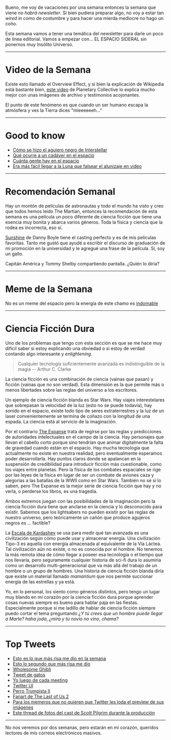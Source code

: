 Bueno, me voy de vacaciones por una semana entonces la semana que viene *no habrá newsletter*. Si bien pudiera preparar algo, no voy a estar tan _wired in_ como de costumbre y para hacer una mierda mediocre no hago un coño.

Esta semana vamos a tener una temática del newsletter para darle un poco de línea editorial. Vamos a empezar con... EL ESPACIO SIDERAL sin ponernos muy Insólito Universo.

---
# Video de la Semana

Existe esto llamado el Overview Effect, y si bien la explicación de Wikipedia está bastante bien, [este video](https://vimeo.com/55073825) de Planetary Collective lo explica mucho mejor con unas imágenes de archivo y testimonios acojonantes.

El punto de este fenómeno es que cuando un ser humano escapa la atmósfera y ves la Tierra dices "mieeeeeeh..."

---
# Good to know

- [Cómo se hizo el agujero negro de Interstellar](https://www.wired.com/2014/10/astrophysics-interstellar-black-hole/)
- [Qué ocurre a un cadáver en el espacio](https://what-if.xkcd.com/134/)
- [Cuánta gente hay en el espacio](https://www.howmanypeopleareinspacerightnow.com/)
- [Era más fácil llegar a la Luna que falsear el alunizaje en video](https://www.youtube.com/watch?v=_loUDS4c3Cs)

---

# Recomendación Semanal

Hay un montón de películas de astronautas y todo el mundo ha visto y creo que todos hemos leído The Martian, entonces la recomendación de esta semana es una película un poco diferente de ciencia ficción que tiene una esencia muy bonita y abarca varios géneros. Toda la física y ciencia que la rodea es incorrecta, eso sí.

[Sunshine](https://www.imdb.com/title/tt0448134/) de Danny Boyle tiene el casting perfecto y es de mis películas favoritas. Tanto me gustó que ayudé a escribir el discurso de graduación de mi promoción en la universidad y le agregué una frase de la película. Sí, soy un gallo.

Capitán América y Tommy Shelby compartiendo pantalla. ¿Quién lo diría?

---

# Meme de la Semana

No es un meme del espacio pero la energía de este chamo es [indomable](https://twitter.com/xlezombie/status/1292981598661607425)

---

# Ciencia Ficción Dura

Uno de los problemas que tengo con esta sección es que se me hace muy difícil saber si estoy explicando una obviedad o si estoy de verdad contando algo interesante y _enlightening_.

> Cualquier tecnología suficientemente avanzada es indistinguible de la magia
-- Arthur C. Clarke

La ciencia ficción es una combinación de ciencia (vainas que pasan) y ficción (vainas que no son verdad). Esta dimensión es la que permite más o menos libertades sobre las reglas del universo a los escritores.

Un ejemplo de ciencia ficción blanda es Star Wars. Hay viajes interestelares que sobrepasan la velocidad de la luz (esto no se puede todavía), hay sonido en el espacio, existe todo tipo de seres extraterrestres y la luz de un laser convenientemente se termina de coñazo con la longitud de una espada. La ciencia está al servicio de la imaginación.

Por el contrario [The Expanse](https://www.youtube.com/watch?v=kQuTAPWJxNo) trata de regirse por las reglas y predicciones de autoridades intelectuales en el campo de la ciencia. Hay personajes que llevan el cabello corto porque sino tendrían que animar digitalmente la falta de gravedad cuando están en el espacio. Hay mucha tecnología que actualmente no existe en nuestra realidad, pero eventualmente esperamos poder desarrollarla. Hay puntos claros donde se apalancan en la suspensión de credibilidad para introducir ficción más cuestionable, como los viajes entre planetas. Pero la física de los combates espaciales se rige por las leyes de la física en lugar de ser un combate de aviones caza y alegorías a las batallas de la WWII como en Star Wars. También no sé si lo saben, pero The Expanse es la mejor serie de ciencia ficción que hay y no verla, o perderse los libros, es una tragedia.

Ambos extremos juegan con las posibilidades de la imaginación pero la ciencia ficción dura tiene que anclarse en la ciencia y lo desconocido para existir. Sabemos que los lightsabers no pueden existir por las reglas de nuestro universo, pero teóricamente un cañón que produce agujeros negros es ... factible?

La [Escala de Kardashev](https://en.wikipedia.org/wiki/Kardashev_scale) se usa para medir qué tan avanzada es una civilización según cómo puede usar y almacenar energía. Una civilización Tipo-3 es aquella con energía almacenada al equivalente de la Vía Láctea. Tal civilización aún no existe, o no es conocida por el hombre. No tenemos la más remota idea de cómo llegar a poseer esa tecnología o el tiempo que nos llevaría, pero seguramente cualquier historia de sci-fi dura lo asumiria como un desarrollo multi-generacional que va más allá del trabajo de un hombre o un grupo de hombres. Una historia de ciencia ficción blanda diría que existe un material llamado _mamantium_ que nos permite succionar energía de las estrellas y ya está.

Yo, en lo personal, los siento como géneros distintos, pero tengo un lugar muy blando en mi corazón por la ciencia ficción dura porque aprender cosas nuevas siempre es bueno para hablar paja en las fiestas. Especialmente porque si me ladillo de hablar de ciencia ficción siempre puedo cortar el tema preguntando _¿Y tú crees que un hombre puede llegar a Marte? haha joda, ¿mira y tú novio no vino, chama?_

---

# Top Tweets

- [Esto es lo que más risa me dio en la semana](https://twitter.com/laesmeraldasoto/status/1291401109332992001)
- [Esto lo segundo que más risa me dio](https://twitter.com/ProZD/status/1291448466753740800)
- [Wholesome Ghibli](https://twitter.com/aniiimes/status/1291794468371300352)
- [Tweet de gatos](https://twitter.com/arabianesque/status/1291682071262498816)
- [Yo luego de cada meeting](https://twitter.com/karajmcdowell/status/1291761174153838593)
- [Twitter UI](https://twitter.com/sineadactually/status/1292287135983308800)
- [Perro Trumpista II](https://twitter.com/anamapapers_/status/1292842368618631169)
- [Fanart de The Last of Us 2](https://twitter.com/_einzbern/status/1293210644745990145)
- [Para los memeros que no quieren que Twitter les joda el preview de sus imágenes](https://twitter.com/AtokNiiro/status/1292279430199431168)
- [Este thread de fotos del cast de Scott Pilgrim durante la producción](https://twitter.com/edgarwright/status/1293517619568549889)

---

No nos veremos por dos semanas, pero estarán en mi corazón, queridos lectores de mis correos electrónicos masivos.
